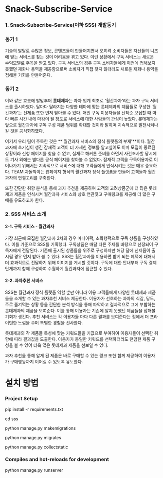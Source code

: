# Snack-Subscribe-Service

### 1. **Snack-Subscribe-Service(이하 SSS) 개발동기**

### 동기 1

기술의 발달로 수많은 정보, 콘텐츠들이 만들어지면서 오히려 소비자들은 자신들의 니즈에 맞는 서비스를 찾는 것이 어려움을 겪고 있다. 이런 상황에서 구독 서비스는 새로운 수익모델로 주목을 받고 있다.  구독 서비스의 경우 구독 소비자들에게 이전에 접해보지 못했던 재화나 용역을 제공함으로써 소비자가 직접 찾지 않더라도 새로운 재화나 용역을 접해볼 기회를 만들어준다.



### 동기 2

이와 같은 흐름에 발맞추어 **롯데제과**는 과자 업계 최초로 '월간과자'라는 과자 구독 서비스를 출시하였다. 달마다 달라지는 다양한 테마에 맞는 롯데제과의 제품들로 구성한 '월간과자'는 신제품 또한 먼저 받아볼 수 있다.  매번 구독 이용자들을 선착순 모집할 때 마다 빠른 시간 내에 마감이 될 정도로 서비스에 대한 사람들의 관심이 높았다. 롯데제과는 앞으로 월간과자에 구독 구성 제품 범위를  확대할 것이라 밝히며 지속적으로 발전시켜나갈 것을 공식화하였다. 


여기서 우리 팀이 주목한 것은 **'월간과자 서비스의 정식 플랫폼의 부재'**이다. 월간과자에 호기심이 생긴 잠재적 고객이 더 자세한 정보를 알고싶어도 이미 모집이 종료된 상황이라 신청 페이지를 찾을 수 없고, 실제로 해커톤 준비를 하면서 사전조사할 당시에도 기사 외에는 별다른 공식 페이지를 찾아볼 수 없었다. 잠재적 고객을 구독이용자로  이어나가기 위해서는 지속적으로 서비스에 대해 고객들에게 인식시키는 것은 매우 중요하다. TEAM.차돌박이는 웹페이지 형식의 월간과자 정식 플랫폼을  만들어 고객들과 월간과자의 연결고리를 구축한다.

또한 간단한 취향 분석을 통해 과자 추천을 제공하여 고객의 고려상품군에 더 많은 롯데제과 제품을 인식시켜 월간과자 서비스와 상호 연관짓고 구매링크를 제공해 더 많은 구매를 유도하고자 한다.   



### 2. **SSS 서비스 소개**

#### 2-1. 구독 서비스 -  월간과자

가장 최근에 모집한 월간과자 2차의 경우 마니아팩, 소확행팩으로 구독 상품을 구성하였다.  이를 기준으로 SSS를 기획했다. 구독상품은 매달 다른 주제를 바탕으로 선정되어 구독자에게 전달된다. 기존에 출시된 상품들을 위주로 구성하지만 해당 달에 신제품이 출시될 경우 먼저 받아 볼 수 있다. SSS는 월간과자를 이용하면 받게 되는 혜택에 대해서 더 효과적으로 전달하기 위해 이미지를 게시할 것이다. 구독에 대한 안내부터 구독 결제 단계까지 함께 구성하여 수월하게 월간과자에 접근할 수 있다. 



#### 2-2. 과자추천 서비스 

SSS는 월간과자 정식 플랫폼 역할 뿐만 아니라  이용 고객들에게 다양한 롯데제과 제품들을 소개할 수 있는 과자추천 서비스 제공한다. 이용자가 선호하는 과자의 식감, 당도, 주로 즐겨먹는 상황 등을 간단한 분석 방식을 통해 파악하고 결과적으로 그에 부합하는 롯데제과의 제품을 보여준다. 이를 통해 이용자는 기존에 알지 못했던 제품들을 접해볼 기회가 생긴다. 추천 서비스는 각 이용자들 마다 다른 결과를 보여준다는 점에서 더 프라이빗한 느낌을 주며 특별한 경험을 선사한다.  


롯데제과의 각 제품들 특성에 맞는 키워드들을 키값으로 부여하여 이용자들이 선택한 취향에 따라 결과값을 도출한다. 이용자가 동일한 키워드를 선택하더라도 랜덤한 제품 구성을 볼 수 있어 더욱 많은 롯데제과 제품을 선보일 수 있다.


과자 추천을 통해 알게 된 제품은 바로 구매할 수 있는 링크 또한 함께 제공하여 이용자가 구매행동까지 이어질 수 있도록 유도한다.



# 설치 방법
### Project Setup
pip install -r requirements.txt

cd sss

python manage.py makemigrations

python manage.py migrates

python manage.py collectstatic

### Compiles and hot-reloads for development
python manage.py runserver
